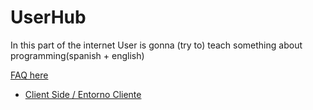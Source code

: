 # UserHub
In this part of the internet User is gonna (try to) teach something about programming(spanish + english)

[FAQ here](/faq.md)
<ul>
    <li>
        <a href="/DEW/index.md">
            Client Side / Entorno Cliente
        </a> 
    </li>
</ul>